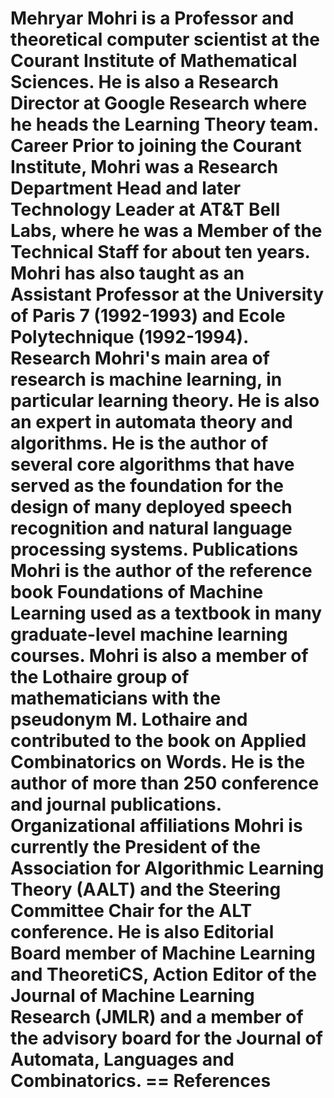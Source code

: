 Mehryar Mohri is a Professor and theoretical computer scientist at the
Courant Institute of Mathematical Sciences. He is also a Research
Director at Google Research where he heads the Learning Theory team.
Career Prior to joining the Courant Institute, Mohri was a Research
Department Head and later Technology Leader at AT&T Bell Labs, where he
was a Member of the Technical Staff for about ten years. Mohri has also
taught as an Assistant Professor at the University of Paris 7
(1992-1993) and Ecole Polytechnique (1992-1994). Research Mohri\'s main
area of research is machine learning, in particular learning theory. He
is also an expert in automata theory and algorithms. He is the author of
several core algorithms that have served as the foundation for the
design of many deployed speech recognition and natural language
processing systems. Publications Mohri is the author of the reference
book Foundations of Machine Learning used as a textbook in many
graduate-level machine learning courses. Mohri is also a member of the
Lothaire group of mathematicians with the pseudonym M. Lothaire and
contributed to the book on Applied Combinatorics on Words. He is the
author of more than 250 conference and journal publications.
Organizational affiliations Mohri is currently the President of the
Association for Algorithmic Learning Theory (AALT) and the Steering
Committee Chair for the ALT conference. He is also Editorial Board
member of Machine Learning and TheoretiCS, Action Editor of the Journal
of Machine Learning Research (JMLR) and a member of the advisory board
for the Journal of Automata, Languages and Combinatorics. == References
==
